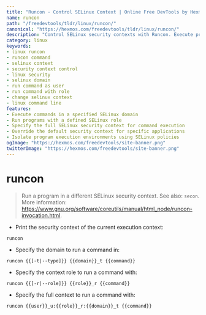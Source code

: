 ```yaml
---
title: "Runcon - Control SELinux Context | Online Free DevTools by Hexmos"
name: runcon
path: "/freedevtools/tldr/linux/runcon/"
canonical: "https://hexmos.com/freedevtools/tldr/linux/runcon/"
description: "Control SELinux security contexts with Runcon. Execute programs in different security contexts for enhanced system security. Free online tool, no registration required."
category: linux
keywords:
- linux runcon
- runcon command
- selinux context
- security context control
- linux security
- selinux domain
- run command as user
- run command with role
- change selinux context
- linux command line
features:
- Execute commands in a specified SELinux domain
- Run programs with a defined SELinux role
- Specify the full SELinux security context for command execution
- Override the default security context for specific applications
- Isolate program execution environments using SELinux policies
ogImage: "https://hexmos.com/freedevtools/site-banner.png"
twitterImage: "https://hexmos.com/freedevtools/site-banner.png"
---
```


# runcon

> Run a program in a different SELinux security context.
> See also: `secon`.
> More information: <https://www.gnu.org/software/coreutils/manual/html_node/runcon-invocation.html>.

- Print the security context of the current execution context:

`runcon`

- Specify the domain to run a command in:

`runcon {{[-t|--type]}} {{domain}}_t {{command}}`

- Specify the context role to run a command with:

`runcon {{[-r|--role]}} {{role}}_r {{command}}`

- Specify the full context to run a command with:

`runcon {{user}}_u:{{role}}_r:{{domain}}_t {{command}}`
